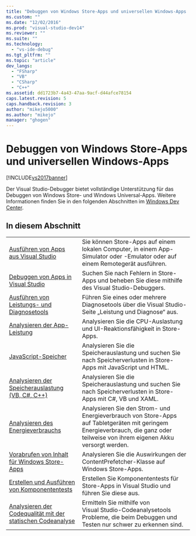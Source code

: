 ```yaml
---
title: "Debuggen von Windows Store-Apps und universellen Windows-Apps | Microsoft Docs"
ms.custom: ""
ms.date: "12/02/2016"
ms.prod: "visual-studio-dev14"
ms.reviewer: ""
ms.suite: ""
ms.technology: 
  - "vs-ide-debug"
ms.tgt_pltfrm: ""
ms.topic: "article"
dev_langs: 
  - "FSharp"
  - "VB"
  - "CSharp"
  - "C++"
ms.assetid: dd1723b7-4a43-47aa-9acf-d44afce78154
caps.latest.revision: 5
caps.handback.revision: 3
author: "mikejo5000"
ms.author: "mikejo"
manager: "ghogen"
---
```

# Debuggen von Windows Store-Apps und universellen Windows-Apps
[!INCLUDE[vs2017banner](../code-quality/includes/vs2017banner.md)]

Der Visual Studio\-Debugger bietet vollständige Unterstützung für das Debuggen von Windows Store\- und Windows Universal\-Apps.  Weitere Informationen finden Sie in den folgenden Abschnitten im [Windows Dev Center](http://go.microsoft.com/fwlink/?LinkId=254182).  
  
## In diesem Abschnitt  
  
|||  
|-|-|  
|[Ausführen von Apps aus Visual Studio](../debugger/run-store-apps-from-visual-studio.md)|Sie können Store\-Apps auf einem lokalen Computer, in einem App\-Simulator oder \-Emulator oder auf einem Remotegerät ausführen.|  
|[Debuggen von Apps in Visual Studio](../debugger/debug-store-apps-in-visual-studio.md)|Suchen Sie nach Fehlern in Store\-Apps und beheben Sie diese mithilfe des Visual Studio\-Debuggers.|  
|[Ausführen von Leistungs\- und Diagnosetools](../Topic/Run%20analysis%20tools%20from%20the%20Performance%20and%20Diagnostic%20page.md)|Führen Sie eines oder mehrere Diagnosetools über die Visual Studio\-Seite „Leistung und Diagnose“ aus.|  
|[Analysieren der App\-Leistung](../Topic/Analyze%20the%20performance%20of%20Windows%20Store%20apps%20using%20Visual%20Studio%20diagnostic%20tools.md)|Analysieren Sie die CPU\-Auslastung und UI\-Reaktionsfähigkeit in Store\-Apps.|  
|[JavaScript\-Speicher](../profiling/javascript-memory.md)|Analysieren Sie die Speicherauslastung und suchen Sie nach Speicherverlusten in Store\-Apps mit JavaScript und HTML.|  
|[Analysieren der Speicherauslastung \(VB, C\#, C\+\+\)](../profiling/memory-usage-without-debugging2.md)|Analysieren Sie die Speicherauslastung und suchen Sie nach Speicherverlusten in Store\-Apps mit C\#, VB und XAML.|  
|[Analysieren des Energieverbrauchs](../profiling/analyze-energy-use-in-store-apps.md)|Analysieren Sie den Strom\- und Energieverbrauch von Store\-Apps auf Tabletgeräten mit geringem Energieverbrauch, die ganz oder teilweise von ihrem eigenen Akku versorgt werden.|  
|[Vorabrufen von Inhalt für Windows Store\-Apps](../debugger/prefetch-content-for-windows-store-apps.md)|Analysieren Sie die Auswirkungen der ContentPrefetcher\-Klasse auf Windows Store\-Apps.|  
|[Erstellen und Ausführen von Komponententests](../test/create-and-run-unit-tests-for-a-store-app-in-visual-studio.md)|Erstellen Sie Komponententests für Store\-Apps in Visual Studio und führen Sie diese aus.|  
|[Analysieren der Codequalität mit der statischen Codeanalyse](../test/analyze-the-code-quality-of-store-apps-using-visual-studio-static-code-analysis.md)|Ermitteln Sie mithilfe von Visual Studio\-Codeanalysetools Probleme, die beim Debuggen und Testen nur schwer zu erkennen sind.|